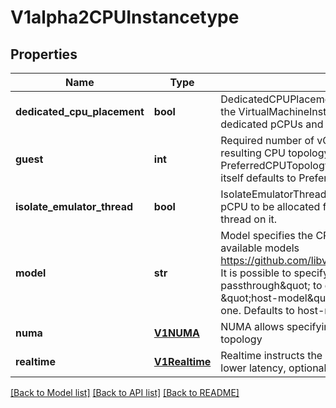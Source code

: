 # V1alpha2CPUInstancetype

## Properties
Name | Type | Description | Notes
------------ | ------------- | ------------- | -------------
**dedicated_cpu_placement** | **bool** | DedicatedCPUPlacement requests the scheduler to place the VirtualMachineInstance on a node with enough dedicated pCPUs and pin the vCPUs to it. | [optional] 
**guest** | **int** | Required number of vCPUs to expose to the guest.  The resulting CPU topology being derived from the optional PreferredCPUTopology attribute of CPUPreferences that itself defaults to PreferCores. | [default to 0]
**isolate_emulator_thread** | **bool** | IsolateEmulatorThread requests one more dedicated pCPU to be allocated for the VMI to place the emulator thread on it. | [optional] 
**model** | **str** | Model specifies the CPU model inside the VMI. List of available models https://github.com/libvirt/libvirt/tree/master/src/cpu_map. It is possible to specify special cases like \&quot;host-passthrough\&quot; to get the same CPU as the node and \&quot;host-model\&quot; to get CPU closest to the node one. Defaults to host-model. | [optional] 
**numa** | [**V1NUMA**](V1NUMA.md) | NUMA allows specifying settings for the guest NUMA topology | [optional] 
**realtime** | [**V1Realtime**](V1Realtime.md) | Realtime instructs the virt-launcher to tune the VMI for lower latency, optional for real time workloads | [optional] 

[[Back to Model list]](../README.md#documentation-for-models) [[Back to API list]](../README.md#documentation-for-api-endpoints) [[Back to README]](../README.md)


